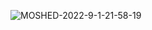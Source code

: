 ![MOSHED-2022-9-1-21-58-19](https://user-images.githubusercontent.com/112534717/188037390-3474e70b-30da-4862-b9c2-1f21bd4ce428.gif)
